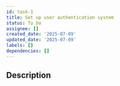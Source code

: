 ```yaml
---
id: task-1
title: Set up user authentication system
status: To Do
assignee: []
created_date: '2025-07-09'
updated_date: '2025-07-09'
labels: []
dependencies: []
---
```


## Description
